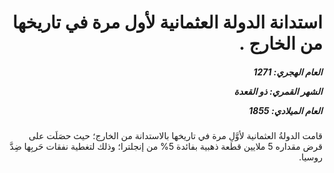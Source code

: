 <h1 dir="rtl">استدانة الدولة العثمانية لأول مرة في تاريخها من الخارج .</h1>

<h5 dir="rtl">العام الهجري:  1271

الشهر القمري: ذو القعدة

العام الميلادي: 1855</h5>

<p dir="rtl">قامت الدولةُ العثمانية لأوَّلِ مرة في تاريخها بالاستدانة من الخارج؛ حيث حصَلَت على قرض مقداره 5 ملايين قطعة ذهبية بفائدة 5% من إنجلترا؛ وذلك لتغطية نفقات حَربِها ضِدَّ روسيا.</p></br>
